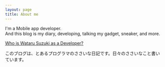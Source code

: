 ```yaml
---
layout: page
title: About me
---
```

I'm a Mobile app developer.  
And this blog is my diary, developing, talking my gadget, sneaker, and more.

[Who is Wataru Suzuki as a Developer?](http://watarusuzuki.github.io/MyProfile/)

このブログは、とあるプログラマのささいな日記です。日々のささいなこと書いています。
